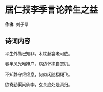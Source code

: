 # 居仁报李季言论养生之益

**作者**: 刘子翚

## 诗词内容

平生外骛已知非，木枕藤衾老可依。

春半风光唯掩户，病边怀抱自忘机。

不知静守绵绵息，何似闲随栩栩飞。

欲寄勤渠问仙李，玄关底处是真归。

